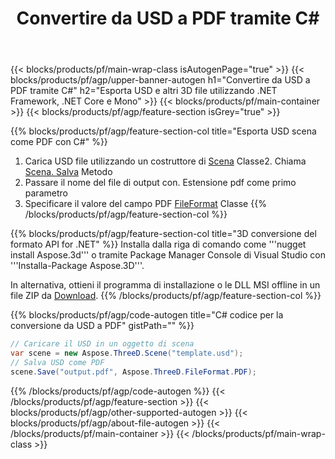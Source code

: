 ﻿---
title: Convertire da USD a PDF tramite C# 
description: Convertire USD e altri 3D file utilizzando .NET API
url: /it/net/conversion/usd-to-pdf/
family: 3d
platformtag: net
feature: conversion
informat: USD
outformat: PDF
otherformats: RVM HTML DRC OBJ 3DS PDF FBX DAE 
---
{{< blocks/products/pf/main-wrap-class isAutogenPage="true" >}}
{{< blocks/products/pf/agp/upper-banner-autogen h1="Convertire da USD a PDF tramite C#" h2="Esporta USD e altri 3D file utilizzando .NET Framework, .NET Core e Mono" >}}
{{< blocks/products/pf/main-container >}}
{{< blocks/products/pf/agp/feature-section isGrey="true" >}}

{{% blocks/products/pf/agp/feature-section-col title="Esporta USD scena come PDF con C#" %}}
1. Carica USD file utilizzando un costruttore di [Scena](https://apireference.aspose.com/3d/net/aspose.threed/scene) Classe2. Chiama [Scena. Salva](https://apireference.aspose.com/3d/net/aspose.threed/scene/methods/save/index) Metodo
3. Passare il nome del file di output con. Estensione pdf come primo parametro
4. Specificare il valore del campo PDF [FileFormat](https://apireference.aspose.com/3d/net/aspose.threed/fileformat/fields/index) Classe
{{% /blocks/products/pf/agp/feature-section-col %}}

{{% blocks/products/pf/agp/feature-section-col title="3D conversione del formato API for .NET" %}}
Installa dalla riga di comando come '''nugget install Aspose.3d''' o tramite Package Manager Console di Visual Studio con '''Installa-Package Aspose.3D'''.

In alternativa, ottieni il programma di installazione o le DLL MSI offline in un file ZIP da [Download](https://downloads.aspose.com/3d/net).
{{% /blocks/products/pf/agp/feature-section-col %}}

{{% blocks/products/pf/agp/code-autogen title="C# codice per la conversione da USD a PDF" gistPath="" %}}
```cs
// Caricare il USD in un oggetto di scena 
var scene = new Aspose.ThreeD.Scene("template.usd");
// Salva USD come PDF 
scene.Save("output.pdf", Aspose.ThreeD.FileFormat.PDF);

```
{{% /blocks/products/pf/agp/code-autogen %}}
{{< /blocks/products/pf/agp/feature-section >}}
{{< blocks/products/pf/agp/other-supported-autogen >}}
{{< blocks/products/pf/agp/about-file-autogen >}}
{{< /blocks/products/pf/main-container >}}
{{< /blocks/products/pf/main-wrap-class >}}
